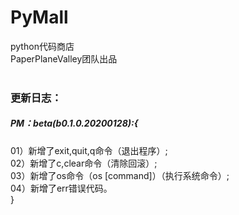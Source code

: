 # PyMall
python代码商店<br/>
PaperPlaneValley团队出品
<br/>
<br/>
### 更新日志：
##### PM：beta(b0.1.0.20200128):{
01）新增了exit,quit,q命令（退出程序）;<br/>
02）新增了c,clear命令（清除回滚）;<br/>
03）新增了os命令（os [command]）（执行系统命令）;<br/>
04）新增了err错误代码。<br/>
}